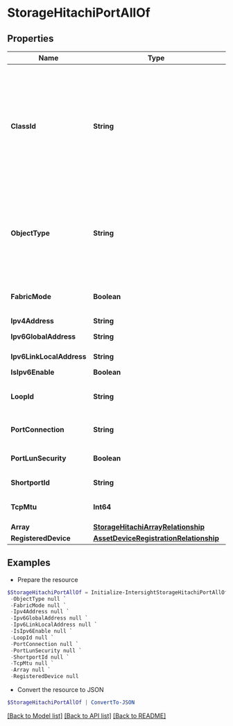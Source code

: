 # StorageHitachiPortAllOf
## Properties

Name | Type | Description | Notes
------------ | ------------- | ------------- | -------------
**ClassId** | **String** | The fully-qualified name of the instantiated, concrete type. This property is used as a discriminator to identify the type of the payload when marshaling and unmarshaling data. | [default to "storage.HitachiPort"]
**ObjectType** | **String** | The fully-qualified name of the instantiated, concrete type. The value should be the same as the &#39;ClassId&#39; property. | [default to "storage.HitachiPort"]
**FabricMode** | **Boolean** | Fabric mode of the port. true, Set. false, Not set. | [optional] [readonly] 
**Ipv4Address** | **String** | IPv4 address. | [optional] [readonly] 
**Ipv6GlobalAddress** | **String** | IPv6 global address value. | [optional] [readonly] 
**Ipv6LinkLocalAddress** | **String** | IPv6 link local address value. | [optional] [readonly] 
**IsIpv6Enable** | **Boolean** | IPv6 mode. | [optional] [readonly] 
**LoopId** | **String** | The value set for the port loop ID (AL_PA). | [optional] [readonly] 
**PortConnection** | **String** | Topology setting for the port. | [optional] [readonly] 
**PortLunSecurity** | **Boolean** | LUN security setting for the port. | [optional] [readonly] 
**ShortportId** | **String** | Port ID (short) of the port. | [optional] [readonly] 
**TcpMtu** | **Int64** | Value of MTU for iSCSI communication. | [optional] [readonly] 
**Array** | [**StorageHitachiArrayRelationship**](StorageHitachiArrayRelationship.md) |  | [optional] 
**RegisteredDevice** | [**AssetDeviceRegistrationRelationship**](AssetDeviceRegistrationRelationship.md) |  | [optional] 

## Examples

- Prepare the resource
```powershell
$StorageHitachiPortAllOf = Initialize-IntersightStorageHitachiPortAllOf  -ClassId null `
 -ObjectType null `
 -FabricMode null `
 -Ipv4Address null `
 -Ipv6GlobalAddress null `
 -Ipv6LinkLocalAddress null `
 -IsIpv6Enable null `
 -LoopId null `
 -PortConnection null `
 -PortLunSecurity null `
 -ShortportId null `
 -TcpMtu null `
 -Array null `
 -RegisteredDevice null
```

- Convert the resource to JSON
```powershell
$StorageHitachiPortAllOf | ConvertTo-JSON
```

[[Back to Model list]](../README.md#documentation-for-models) [[Back to API list]](../README.md#documentation-for-api-endpoints) [[Back to README]](../README.md)

